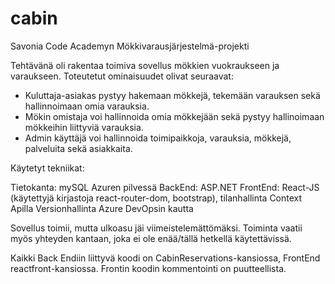 # cabin
Savonia Code Academyn Mökkivarausjärjestelmä-projekti

Tehtävänä oli rakentaa toimiva sovellus mökkien vuokraukseen ja varaukseen. Toteutetut ominaisuudet olivat seuraavat:

- Kuluttaja-asiakas pystyy hakemaan mökkejä, tekemään varauksen sekä hallinnoimaan omia varauksia. 
- Mökin omistaja voi hallinnoida omia mökkejään sekä pystyy hallinoimaan mökkeihin liittyviä varauksia. 
- Admin käyttäjä voi hallinnoida toimipaikkoja, varauksia, mökkejä, palveluita sekä asiakkaita.

Käytetyt tekniikat:

   Tietokanta: mySQL Azuren pilvessä
   BackEnd: ASP.NET
   FrontEnd: React-JS (käytettyjä kirjastoja react-router-dom, bootstrap), tilanhallinta Context Apilla
   Versionhallinta Azure DevOpsin kautta
   
Sovellus toimii, mutta ulkoasu jäi viimeistelemättömäksi. Toiminta vaatii myös yhteyden kantaan, joka ei ole enää/tällä hetkellä käytettävissä.

Kaikki Back Endiin liittyvä koodi on CabinReservations-kansiossa, FrontEnd reactfront-kansiossa. Frontin koodin kommentointi on puutteellista.
